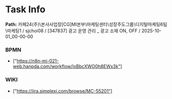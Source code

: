 # Task Info

**Path:** 카페24(주)\본사사업장\[CG]MI본부\마케팅센터\성장주도그룹\디지털마케팅6팀\마케팅1 / sjchoi08 / [347837] 광고 운영 관리 _ 광고 소재 ON, OFF / 2025-10-01_00-00-00

### BPMN
- ["https://n8n-mi-021-web.hanpda.com/workflow/IxBbcXWO0h8EWx3k"]

### WIKI
- ["https://jira.simplexi.com/browse/MC-55201"]

